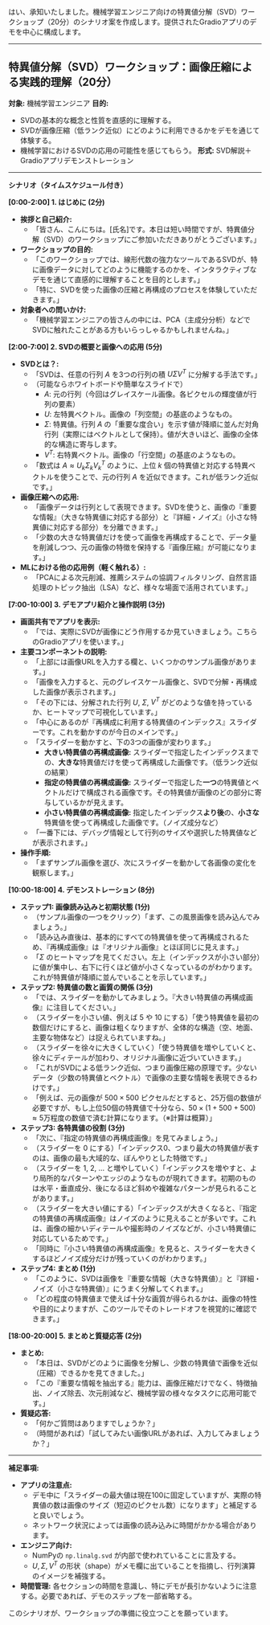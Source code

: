 
はい、承知いたしました。機械学習エンジニア向けの特異値分解（SVD）ワークショップ（20分）のシナリオ案を作成します。提供されたGradioアプリのデモを中心に構成します。

---

## 特異値分解（SVD）ワークショップ：画像圧縮による実践的理解（20分）

**対象:** 機械学習エンジニア
**目的:**
* SVDの基本的な概念と性質を直感的に理解する。
* SVDが画像圧縮（低ランク近似）にどのように利用できるかをデモを通じて体験する。
* 機械学習におけるSVDの応用の可能性を感じてもらう。
**形式:** SVD解説＋Gradioアプリデモンストレーション

---

**シナリオ（タイムスケジュール付き）**

**[0:00-2:00] 1. はじめに (2分)**

* **挨拶と自己紹介:**
    * 「皆さん、こんにちは。[氏名]です。本日は短い時間ですが、特異値分解（SVD）のワークショップにご参加いただきありがとうございます。」
* **ワークショップの目的:**
    * 「このワークショップでは、線形代数の強力なツールであるSVDが、特に画像データに対してどのように機能するのかを、インタラクティブなデモを通じて直感的に理解することを目的とします。」
    * 「特に、SVDを使った画像の圧縮と再構成のプロセスを体験していただきます。」
* **対象者への問いかけ:**
    * 「機械学習エンジニアの皆さんの中には、PCA（主成分分析）などでSVDに触れたことがある方もいらっしゃるかもしれませんね。」

**[2:00-7:00] 2. SVDの概要と画像への応用 (5分)**

* **SVDとは？:**
    * 「SVDは、任意の行列 $A$ を3つの行列の積 $U \Sigma V^T$ に分解する手法です。」
    * （可能ならホワイトボードや簡単なスライドで）
        * $A$: 元の行列（今回はグレイスケール画像。各ピクセルの輝度値が行列の要素）
        * $U$: 左特異ベクトル。画像の「列空間」の基底のようなもの。
        * $\Sigma$: 特異値。行列 $A$ の「重要な度合い」を示す値が降順に並んだ対角行列（実際にはベクトルとして保持）。値が大きいほど、画像の全体的な構造に寄与します。
        * $V^T$: 右特異ベクトル。画像の「行空間」の基底のようなもの。
    * 「数式は $A \approx U_k \Sigma_k V_k^T$ のように、上位 $k$ 個の特異値と対応する特異ベクトルを使うことで、元の行列 $A$ を近似できます。これが低ランク近似です。」
* **画像圧縮への応用:**
    * 「画像データは行列として表現できます。SVDを使うと、画像の『重要な情報』（大きな特異値に対応する部分）と『詳細・ノイズ』（小さな特異値に対応する部分）を分離できます。」
    * 「少数の大きな特異値だけを使って画像を再構成することで、データ量を削減しつつ、元の画像の特徴を保持する『画像圧縮』が可能になります。」
* **MLにおける他の応用例（軽く触れる）:**
    * 「PCAによる次元削減、推薦システムの協調フィルタリング、自然言語処理のトピック抽出（LSA）など、様々な場面で活用されています。」

**[7:00-10:00] 3. デモアプリ紹介と操作説明 (3分)**

* **画面共有でアプリを表示:**
    * 「では、実際にSVDが画像にどう作用するか見ていきましょう。こちらのGradioアプリを使います。」
* **主要コンポーネントの説明:**
    * 「上部には画像URLを入力する欄と、いくつかのサンプル画像があります。」
    * 「画像を入力すると、元のグレイスケール画像と、SVDで分解・再構成した画像が表示されます。」
    * 「その下には、分解された行列 $U$, $\Sigma$, $V^T$ がどのような値を持っているか、ヒートマップで可視化しています。」
    * 「中心にあるのが『再構成に利用する特異値のインデックス』スライダーです。これを動かすのが今日のメインです。」
    * 「スライダーを動かすと、下の3つの画像が変わります。」
        * **大きい特異値の再構成画像:** スライダーで指定したインデックスまでの、**大きな**特異値だけを使って再構成した画像です。（低ランク近似の結果）
        * **指定の特異値の再構成画像:** スライダーで指定した**一つ**の特異値とベクトルだけで構成される画像です。その特異値が画像のどの部分に寄与しているかが見えます。
        * **小さい特異値の再構成画像:** 指定したインデックス**より後**の、**小さな**特異値を使って再構成した画像です。（ノイズ成分など）
    * 「一番下には、デバッグ情報として行列のサイズや選択した特異値などが表示されます。」
* **操作手順:**
    * 「まずサンプル画像を選び、次にスライダーを動かして各画像の変化を観察します。」

**[10:00-18:00] 4. デモンストレーション (8分)**

* **ステップ1: 画像読み込みと初期状態 (1分)**
    * （サンプル画像の一つをクリック）「まず、この風景画像を読み込んでみましょう。」
    * 「読み込み直後は、基本的にすべての特異値を使って再構成されるため、『再構成画像』は『オリジナル画像』とほぼ同じに見えます。」
    * 「$\Sigma$ のヒートマップを見てください。左上（インデックスが小さい部分）に値が集中し、右下に行くほど値が小さくなっているのがわかります。これが特異値が降順に並んでいることを示しています。」
* **ステップ2: 特異値の数と画質の関係 (3分)**
    * 「では、スライダーを動かしてみましょう。『大きい特異値の再構成画像』に注目してください。」
    * （スライダーを小さい値、例えば 5 や 10 にする）「使う特異値を最初の数個だけにすると、画像は粗くなりますが、全体的な構造（空、地面、主要な物体など）は捉えられていますね。」
    * （スライダーを徐々に大きくしていく）「使う特異値を増やしていくと、徐々にディテールが加わり、オリジナル画像に近づいていきます。」
    * 「これがSVDによる低ランク近似、つまり画像圧縮の原理です。少ないデータ（少数の特異値とベクトル）で画像の主要な情報を表現できるわけです。」
    * 「例えば、元の画像が $500 \times 500$ ピクセルだとすると、25万個の数値が必要ですが、もし上位50個の特異値で十分なら、$50 \times (1 + 500 + 500) \approx 5$万程度の数値で済む計算になります。（※計算は概算）」
* **ステップ3: 各特異値の役割 (3分)**
    * 「次に、『指定の特異値の再構成画像』を見てみましょう。」
    * （スライダーを 0 にする）「インデックス0、つまり最大の特異値が表すのは、画像の最も大域的な、ぼんやりとした特徴です。」
    * （スライダーを 1, 2, ... と増やしていく）「インデックスを増やすと、より局所的なパターンやエッジのようなものが現れてきます。初期のものは水平・垂直成分、後になるほど斜めや複雑なパターンが見られることがあります。」
    * （スライダーを大きい値にする）「インデックスが大きくなると、『指定の特異値の再構成画像』はノイズのように見えることが多いです。これは、画像の細かいディテールや撮影時のノイズなどが、小さい特異値に対応しているためです。」
    * 「同時に『小さい特異値の再構成画像』を見ると、スライダーを大きくするほどノイズ成分だけが残っていくのがわかります。」
* **ステップ4: まとめ (1分)**
    * 「このように、SVDは画像を『重要な情報（大きな特異値）』と『詳細・ノイズ（小さな特異値）』にうまく分解してくれます。」
    * 「どの程度の特異値まで使えば十分な画質が得られるかは、画像の特性や目的によりますが、このツールでそのトレードオフを視覚的に確認できます。」

**[18:00-20:00] 5. まとめと質疑応答 (2分)**

* **まとめ:**
    * 「本日は、SVDがどのように画像を分解し、少数の特異値で画像を近似（圧縮）できるかを見てきました。」
    * 「この『重要な情報を抽出する』能力は、画像圧縮だけでなく、特徴抽出、ノイズ除去、次元削減など、機械学習の様々なタスクに応用可能です。」
* **質疑応答:**
    * 「何かご質問はありますでしょうか？」
    * （時間があれば）「試してみたい画像URLがあれば、入力してみましょうか？」

---

**補足事項:**

* **アプリの注意点:**
    * デモ中に「スライダーの最大値は現在100に固定していますが、実際の特異値の数は画像のサイズ（短辺のピクセル数）になります」と補足すると良いでしょう。
    * ネットワーク状況によっては画像の読み込みに時間がかかる場合があります。
* **エンジニア向け:**
    * NumPyの `np.linalg.svd` が内部で使われていることに言及する。
    * $U, \Sigma, V^T$ の形状（shape）がメモ欄に出ていることを指摘し、行列演算のイメージを補強する。
* **時間管理:** 各セクションの時間を意識し、特にデモが長引かないように注意する。必要であれば、デモのステップを一部省略する。

このシナリオが、ワークショップの準備に役立つことを願っています。
